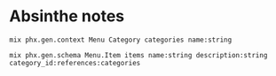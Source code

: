# Absinthe notes

`mix phx.gen.context Menu Category categories name:string`

`mix phx.gen.schema Menu.Item items name:string description:string category_id:references:categories`
